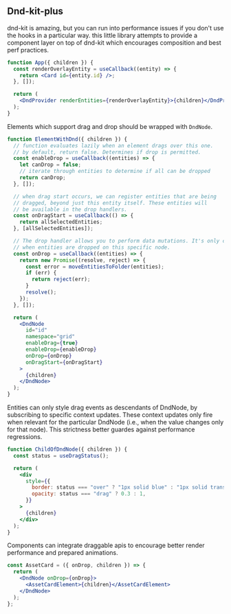 ## Dnd-kit-plus

dnd-kit is amazing, but you can run into performance issues if you don't use the hooks in a particular way. this little library attempts to provide a component layer on top of dnd-kit which encourages composition and best perf practices.


```jsx
function App({ children }) {
  const renderOverlayEntity = useCallback((entity) => {
    return <Card id={entity.id} />;
  }, []);

  return (
    <DndProvider renderEntities={renderOverlayEntity}>{children}</DndProvider>
  );
}
```

Elements which support drag and drop should be wrapped with `DndNode`.

```jsx
function ElementWithDnd({ children }) {
  // function evaluates lazily when an element drags over this one.
  // by default, return false. Determines if drop is permitted.
  const enableDrop = useCallback((entities) => {
    let canDrop = false;
    // iterate through entities to determine if all can be dropped
    return canDrop;
  }, []);

  // when drag start occurs, we can register entities that are being
  // dragged, beyond just this entity itself. These entities will
  // be available in the drop handlers.
  const onDragStart = useCallback(() => {
    return allSelectedEntities;
  }, [allSelectedEntities]);

  // The drop handler allows you to perform data mutations. It's only called
  // when entities are dropped on this specific node.
  const onDrop = useCallback((entities) => {
    return new Promise((resolve, reject) => {
      const error = moveEntitiesToFolder(entities);
      if (err) {
        return reject(err);
      }
      resolve();
    });
  }, []);

  return (
    <DndNode
      id="id"
      namespace="grid"
      enableDrag={true}
      enableDrop={enableDrop}
      onDrop={onDrop}
      onDragStart={onDragStart}
    >
      {children}
    </DndNode>
  );
}
```

Entities can only style drag events as descendants of DndNode, by subscribing
to specific context updates. These context updates only fire when relevant
for the particular DndNode (i.e., when the value changes only for that node). This
strictness better guardes against performance regressions.

```jsx
function ChildOfDndNode({ children }) {
  const status = useDragStatus();

  return (
    <div
      style={{
        border: status === "over" ? "1px solid blue" : "1px solid transparent",
        opacity: status === "drag" ? 0.3 : 1,
      }}
    >
      {children}
    </div>
  );
}
```

Components can integrate draggable apis to encourage better render
performance and prepared animations.

```jsx
const AssetCard = ({ onDrop, children }) => {
  return (
    <DndNode onDrop={onDrop}>
      <AssetCardElement>{children}</AssetCardElement>
    </DndNode>
  );
};
```
